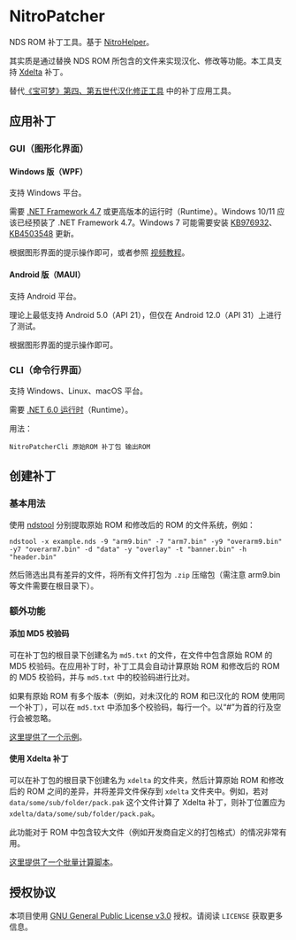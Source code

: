 # NitroPatcher

NDS ROM 补丁工具。基于 [NitroHelper](https://github.com/Xzonn/NitroHelper)。

其实质是通过替换 NDS ROM 所包含的文件来实现汉化、修改等功能。本工具支持 [Xdelta](https://en.wikipedia.org/wiki/Xdelta) 补丁。

替代[《宝可梦》第四、第五世代汉化修正工具](https://github.com/Xzonn/PCTRTools) 中的补丁应用工具。

## 应用补丁
### GUI（图形化界面）
#### Windows 版（WPF）

支持 Windows 平台。

需要 [.NET Framework 4.7](https://dotnet.microsoft.com/zh-cn/download/dotnet-framework/net47) 或更高版本的运行时（Runtime）。Windows 10/11 应该已经预装了 .NET Framework 4.7。Windows 7 可能需要安装 [KB976932](https://www.catalog.update.microsoft.com/Search.aspx?q=KB976932)、[KB4503548](https://www.catalog.update.microsoft.com/Search.aspx?q=KB4503548) 更新。

根据图形界面的提示操作即可，或者参照 [视频教程](https://www.bilibili.com/video/BV1oH1xYXEdb/t=69)。

#### Android 版（MAUI）

支持 Android 平台。

理论上最低支持 Android 5.0（API 21），但仅在 Android 12.0（API 31）上进行了测试。

根据图形界面的提示操作即可。

### CLI（命令行界面）

支持 Windows、Linux、macOS 平台。

需要 [.NET 6.0 运行时](https://dotnet.microsoft.com/zh-cn/download/dotnet/6.0)（Runtime）。

用法：

```
NitroPatcherCli 原始ROM 补丁包 输出ROM
```

## 创建补丁
### 基本用法

使用 [ndstool](https://github.com/devkitPro/ndstool) 分别提取原始 ROM 和修改后的 ROM 的文件系统，例如：

```
ndstool -x example.nds -9 "arm9.bin" -7 "arm7.bin" -y9 "overarm9.bin" -y7 "overarm7.bin" -d "data" -y "overlay" -t "banner.bin" -h "header.bin"
```

然后筛选出具有差异的文件，将所有文件打包为 `.zip` 压缩包（需注意 arm9.bin 等文件需要在根目录下）。

### 额外功能
#### 添加 MD5 校验码

可在补丁包的根目录下创建名为 `md5.txt` 的文件，在文件中包含原始 ROM 的 MD5 校验码。在应用补丁时，补丁工具会自动计算原始 ROM 和修改后的 ROM 的 MD5 校验码，并与 `md5.txt` 中的校验码进行比对。

如果有原始 ROM 有多个版本（例如，对未汉化的 ROM 和已汉化的 ROM 使用同一个补丁），可以在 `md5.txt` 中添加多个校验码，每行一个。以“#”为首的行及空行会被忽略。

[这里提供了一个示例](https://github.com/Xzonn/PokemonChineseTranslationRevise/blob/9f0632f22c3982bd2ce541c6c902dee54bd0db1a/original_files/DP/D/md5.txt)。

#### 使用 Xdelta 补丁

可以在补丁包的根目录下创建名为 `xdelta` 的文件夹，然后计算原始 ROM 和修改后的 ROM 之间的差异，并将差异文件保存到 `xdelta` 文件夹中。例如，若对 `data/some/sub/folder/pack.pak` 这个文件计算了 Xdelta 补丁，则补丁位置应为 `xdelta/data/some/sub/folder/pack.pak`。

此功能对于 ROM 中包含较大文件（例如开发商自定义的打包格式）的情况非常有用。

[这里提供了一个批量计算脚本](https://github.com/Xzonn/EO3ChsLocalization/blob/8517972a855d1243886d59dcad3596eae832c424/scripts/create_xdelta.py)。

## 授权协议

本项目使用 [GNU General Public License v3.0](LICENSE) 授权。请阅读 `LICENSE` 获取更多信息。
